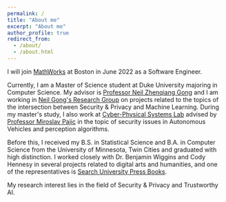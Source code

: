 ```yaml
---
permalink: /
title: "About me"
excerpt: "About me"
author_profile: true
redirect_from: 
  - /about/
  - /about.html
---
```


I will join [MathWorks](https://www.mathworks.com/) at Boston in June 2022 as a Software Engineer. 

Currently, I am a Master of Science student at Duke University majoring in Computer Science. My advisor is [Professor Neil Zhenqiang Gong](https://people.duke.edu/~zg70/) and I am working in [Neil Gong's Research Group](http://gonglab.pratt.duke.edu/) on projects related to the topics of the intersection between Security & Privacy and Machine Learning. During my master's study, I also work at [Cyber-Physical Systems Lab](https://cpsl.pratt.duke.edu/) advised by [Professor Miroslav Pajic](https://people.duke.edu/~mp275/) in the topic of security issues in Autonomous Vehicles and perception algorithms. 

Before this, I received my B.S. in Statistical Science and B.A. in Computer Science from the University of Minnesota, Twin Cities and graduated with high distinction. I worked closely with Dr. Benjamin Wiggins and Cody Hennesy in several projects related to digital arts and humanities, and one of the representatives is [Search University Press Books](https://www.lib.umn.edu/collections/search-up-books). 

My research interest lies in the field of Security & Privacy and Trustworthy AI. 

